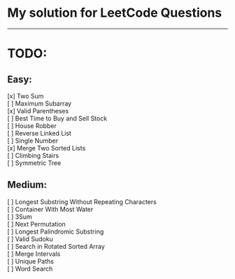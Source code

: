 # My solution for LeetCode  Questions 
___
# TODO:

## Easy:
[x] Two Sum  
[ ] Maximum Subarray   
[x] Valid Parentheses  
[ ] Best Time to Buy and Sell Stock  
[ ] House Robber  
[ ] Reverse Linked List  
[ ] Single Number  
[x] Merge Two Sorted Lists  
[ ] Climbing Stairs  
[ ] Symmetric Tree   

## Medium:
[ ] Longest Substring Without Repeating Characters   
[ ] Container With Most Water  
[ ] 3Sum  
[ ] Next Permutation   
[ ] Longest Palindromic Substring  
[ ] Valid Sudoku  
[ ] Search in Rotated Sorted Array  
[ ] Merge Intervals  
[ ] Unique Paths  
[ ] Word Search
